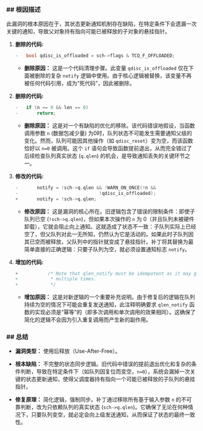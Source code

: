 ### **## 根因描述**

此漏洞的根本原因在于，其状态更新通知机制存在缺陷，在特定条件下会遗漏一次关键的通知，导致父对象持有指向可能已被释放的子对象的悬挂指针。

1.  **删除的代码:**
    ```c
    -	bool qdisc_is_offloaded = sch->flags & TCQ_F_OFFLOADED;
    ```
    *   **删除原因：** 这是一个代码清理步骤。此变量 `qdisc_is_offloaded` 仅在下面被删除的复杂 `notify` 逻辑中使用。由于核心逻辑被替换，该变量不再被任何代码引用，成为“死代码”，因此被删除。

2.  **删除的代码:**
    ```c
    -	if (n == 0 && len == 0)
    -		return;
    ```
    *   **删除原因：** 这是对一个有缺陷的优化的移除。该代码错误地假设，当函数调用参数 `n` (数据包减少量) 为0时，队列状态不可能发生需要通知父级的变化。然而，队列可能因其他操作（如 `qdisc_reset`）变为空，而该函数恰好以 `n=0` 被调用。这个 `if` 语句会导致函数提前退出，从而完全错过了后续检查队列真实状态 (`q.qlen`) 的机会，是导致通知丢失的关键环节之一。

3.  **修改的代码:**
    ```c
    -		notify = !sch->q.qlen && !WARN_ON_ONCE(!n &&
    -						       !qdisc_is_offloaded);
    +		notify = !sch->q.qlen;
    ```
    *   **修改原因：** 这是漏洞的核心所在。旧逻辑包含了错误的限制条件：即使子队列已空 (`!sch->q.qlen`)，但如果本次操作的 `n` 为 0（并且队列未被硬件卸载），它就会阻止向上通知。这就造成了状态不一致：子队列实际上已经空了，但父队列对此一无所知，仍然认为它是活动的。如果此时子队列因其已空而被释放，父队列中的指针就变成了悬挂指针。补丁将其替换为最简单直接的正确逻辑：只要子队列为空，就必须设置通知标志 `notify`。

4.  **增加的代码:**
    ```c
    +			/* Note that qlen_notify must be idempotent as it may get called
    +			 * multiple times.
    +			 */
    ```
    *   **增加原因：** 这是对新逻辑的一个重要补充说明。由于修复后的逻辑在队列持续为空的情况下可能会重复发送通知，此注释明确要求 `qlen_notify` 函数的实现必须是“幂等”的（即多次调用和单次调用的效果相同）。这确保了简化的逻辑不会因为引入重复调用而产生新的副作用。

### **## 总结**

*   **漏洞类型：**
    使用后释放（Use-After-Free）。

*   **根本缺陷：**
    不完整的状态同步逻辑。旧代码中错误的提前退出优化和复杂的条件判断，导致在特定条件下（如队列因复位而变空，`n=0`），系统会漏掉一次关键的状态更新通知，使得父调度器持有指向一个可能已被释放的子队列的悬挂指针。

*   **修复原理：**
    简化逻辑，强制同步。补丁通过移除所有基于输入参数 `n` 的不可靠判断，改为只依赖队列的真实状态 (`sch->q.qlen`)。它确保了无论在何种情况下，只要队列变空，就必定会向上级发送通知，从而保证了状态的最终一致性。